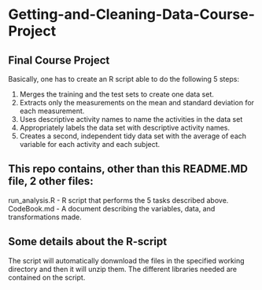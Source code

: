 # Getting-and-Cleaning-Data-Course-Project
## Final Course Project
Basically, one has to create an R script able to do the following 5 steps: 
1. Merges the training and the test sets to create one data set.
2. Extracts only the measurements on the mean and standard deviation for each measurement.
3. Uses descriptive activity names to name the activities in the data set
4. Appropriately labels the data set with descriptive activity names.
5. Creates a second, independent tidy data set with the average of each variable for each activity and each subject.

## This repo contains, other than this README.MD file, 2 other files:
run_analysis.R - R script that performs the 5 tasks described above.
CodeBook.md - A document describing the variables, data, and transformations made.

## Some details about the R-script
The script will automatically donwnload the files in the specified working directory and then it will unzip them.
The different libraries needed are contained on the script.

